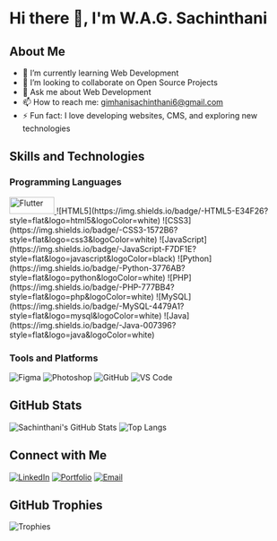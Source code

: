 # Hi there 👋, I'm W.A.G. Sachinthani

## About Me

- 🌱 I’m currently learning Web Development 
- 👯 I’m looking to collaborate on Open Source Projects
- 💬 Ask me about Web Development
- 📫 How to reach me: [gimhanisachinthani6@gmail.com](mailto:gimhanisachinthani6@gmail.com)
- ⚡ Fun fact: I love developing websites, CMS, and exploring new technologies

## Skills and Technologies

### Programming Languages
<a href="https://flutter.dev" target="_blank" title="Learn more about Flutter">
  <img src="https://img.shields.io/badge/-Flutter-02569B?style=flat&logo=flutter&logoColor=white" alt="Flutter" width="80" height="30">
</a>
![HTML5](https://img.shields.io/badge/-HTML5-E34F26?style=flat&logo=html5&logoColor=white)
![CSS3](https://img.shields.io/badge/-CSS3-1572B6?style=flat&logo=css3&logoColor=white)
![JavaScript](https://img.shields.io/badge/-JavaScript-F7DF1E?style=flat&logo=javascript&logoColor=black)
![Python](https://img.shields.io/badge/-Python-3776AB?style=flat&logo=python&logoColor=white)
![PHP](https://img.shields.io/badge/-PHP-777BB4?style=flat&logo=php&logoColor=white)
![MySQL](https://img.shields.io/badge/-MySQL-4479A1?style=flat&logo=mysql&logoColor=white)
![Java](https://img.shields.io/badge/-Java-007396?style=flat&logo=java&logoColor=white)

### Tools and Platforms
![Figma](https://img.shields.io/badge/-Figma-F24E1E?style=flat&logo=figma&logoColor=white)
![Photoshop](https://img.shields.io/badge/-Photoshop-31A8FF?style=flat&logo=adobe-photoshop&logoColor=white)
![GitHub](https://img.shields.io/badge/-GitHub-181717?style=flat&logo=github&logoColor=white)
![VS Code](https://img.shields.io/badge/-VS_Code-007ACC?style=flat&logo=visual-studio-code&logoColor=white)

## GitHub Stats

![Sachinthani's GitHub Stats](https://github-readme-stats.vercel.app/api?username=WAGSachinthani&show_icons=true&theme=radical)
![Top Langs](https://github-readme-stats.vercel.app/api/top-langs/?username=WAGSachinthani&layout=compact&theme=radical)

## Connect with Me

[![LinkedIn](https://img.shields.io/badge/-LinkedIn-blue?style=flat&logo=linkedin&logoColor=white)](https://linkedin.com/in/wickrama-arachchige-sachinthani-354b40207)
[![Portfolio](https://img.shields.io/badge/-Portfolio-ff69b4?style=flat&logo=github&logoColor=white)](https://wagsachinthani.github.io/my_portfolio/)
[![Email](https://img.shields.io/badge/-Email-D14836?style=flat&logo=gmail&logoColor=white)](mailto:gimhanisachinthani6@gmail.com)


## GitHub Trophies

![Trophies](https://github-profile-trophy.vercel.app/?username=WAGSachinthani&theme=radical)




